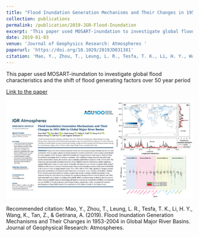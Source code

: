 ```yaml
---
title: "Flood Inundation Generation Mechanisms and Their Changes in 1953-2004 in Global Major River Basins."
collection: publications
permalink: /publication/2019-JGR-Flood-Inundation
excerpt: 'This paper used MOSART-inundation to investigate global flood characteristics and the shift of flood generating factors over 50 year period'
date: 2019-01-03
venue: 'Journal of Geophysics Research: Atmospheres '
paperurl: 'https://doi.org/10.1029/2019JD031381'
citation: 'Mao, Y., Zhou, T., Leung, L. R., Tesfa, T. K., Li, H. Y., Wang, K., Tan, Z., &amp; Getirana, A. (2019). Flood Inundation Generation Mechanisms and Their Changes in 1953-2004 in Global Major River Basins. Journal of Geophysical Research: Atmospheres.'
---
```

This paper used MOSART-inundation to investigate global flood characteristics and the shift of flood generating factors over 50 year period

[Link to the paper](https://doi.org/10.1029/2019JD031381)

![image](../images/papers/2019-JGR-Flood-Inundation.png)

Recommended citation: Mao, Y., Zhou, T., Leung, L. R., Tesfa, T. K., Li, H. Y., Wang, K., Tan, Z., & Getirana, A. (2019). Flood Inundation Generation Mechanisms and Their Changes in 1953-2004 in Global Major River Basins. Journal of Geophysical Research: Atmospheres.